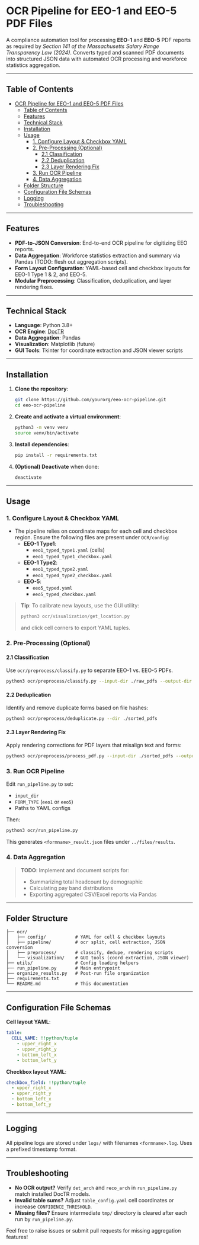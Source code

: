 # OCR Pipeline for EEO-1 and EEO-5 PDF Files

A compliance automation tool for processing **EEO-1** and **EEO-5** PDF reports as required by *Section 141 of the Massachusetts Salary Range Transparency Law (2024)*. Converts typed and scanned PDF documents into structured JSON data with automated OCR processing and workforce statistics aggregation.

---

## Table of Contents

- [OCR Pipeline for EEO-1 and EEO-5 PDF Files](#ocr-pipeline-for-eeo-1-and-eeo-5-pdf-files)
  - [Table of Contents](#table-of-contents)
  - [Features](#features)
  - [Technical Stack](#technical-stack)
  - [Installation](#installation)
  - [Usage](#usage)
    - [1. Configure Layout \& Checkbox YAML](#1-configure-layout--checkbox-yaml)
    - [2. Pre-Processing (Optional)](#2-pre-processing-optional)
      - [2.1 Classification](#21-classification)
      - [2.2 Deduplication](#22-deduplication)
      - [2.3 Layer Rendering Fix](#23-layer-rendering-fix)
    - [3. Run OCR Pipeline](#3-run-ocr-pipeline)
    - [4. Data Aggregation](#4-data-aggregation)
  - [Folder Structure](#folder-structure)
  - [Configuration File Schemas](#configuration-file-schemas)
  - [Logging](#logging)
  - [Troubleshooting](#troubleshooting)

---

## Features

- **PDF-to-JSON Conversion**: End-to-end OCR pipeline for digitizing EEO reports.
- **Data Aggregation**: Workforce statistics extraction and summary via Pandas (TODO: flesh out aggregation scripts).
- **Form Layout Configuration**: YAML-based cell and checkbox layouts for EEO-1 Type 1 & 2, and EEO-5.
- **Modular Preprocessing**: Classification, deduplication, and layer rendering fixes.

---

## Technical Stack

- **Language**: Python 3.8+
- **OCR Engine**: [DocTR](https://github.com/mindee/doctr)
- **Data Aggregation**: Pandas
- **Visualization**: Matplotlib (future)
- **GUI Tools**: Tkinter for coordinate extraction and JSON viewer scripts

---

## Installation

1. **Clone the repository**:
   ```bash
   git clone https://github.com/yourorg/eeo-ocr-pipeline.git
   cd eeo-ocr-pipeline
   ```
2. **Create and activate a virtual environment**:
   ```bash
   python3 -m venv venv
   source venv/bin/activate
   ```
3. **Install dependencies**:
   ```bash
   pip install -r requirements.txt
   ```
4. **(Optional) Deactivate** when done:
   ```bash
   deactivate
   ```

---

## Usage

### 1. Configure Layout & Checkbox YAML

- The pipeline relies on coordinate maps for each cell and checkbox region. Ensure the following files are present under `OCR/config`:
  - **EEO-1 Type1**:
    - `eeo1_typed_type1.yaml` (cells)
    - `eeo1_typed_type1_checkbox.yaml`
  - **EEO-1 Type2**:
    - `eeo1_typed_type2.yaml`
    - `eeo1_typed_type2_checkbox.yaml`
  - **EEO-5**:
    - `eeo5_typed.yaml`
    - `eeo5_typed_checkbox.yaml`

> **Tip**: To calibrate new layouts, use the GUI utility:
>
> ```bash
> python3 ocr/visualization/get_location.py
> ```
>
> and click cell corners to export YAML tuples.

### 2. Pre-Processing (Optional)

#### 2.1 Classification

Use `ocr/preprocess/classify.py` to separate EEO-1 vs. EEO-5 PDFs.

```bash
python3 ocr/preprocess/classify.py --input-dir ./raw_pdfs --output-dir ./sorted_pdfs
```

#### 2.2 Deduplication

Identify and remove duplicate forms based on file hashes:

```bash
python3 ocr/preprocess/deduplicate.py --dir ./sorted_pdfs
```

#### 2.3 Layer Rendering Fix

Apply rendering corrections for PDF layers that misalign text and forms:

```bash
python3 ocr/preprocess/process_pdf.py --input-dir ./sorted_pdfs --output-dir ./fixed_pdfs
```

### 3. Run OCR Pipeline

Edit `run_pipeline.py` to set:

- `input_dir`
- `FORM_TYPE` (`eeo1` or `eeo5`)
- Paths to YAML configs

Then:

```bash
python3 ocr/run_pipeline.py
```

This generates `<formname>_result.json` files under `../files/results`.

### 4. Data Aggregation

> **TODO**: Implement and document scripts for:
>
> - Summarizing total headcount by demographic
> - Calculating pay band distributions
> - Exporting aggregated CSV/Excel reports via Pandas

---

## Folder Structure

```
├── ocr/
│   ├── config/           # YAML for cell & checkbox layouts
│   ├── pipeline/         # ocr split, cell extraction, JSON conversion
│   ├── preprocess/       # classify, dedupe, rendering scripts
│   └── visualization/    # GUI tools (coord extraction, JSON viewer)
├── utils/                # Config loading helpers
├── run_pipeline.py       # Main entrypoint
├── organize_results.py   # Post-run file organization
├── requirements.txt
└── README.md             # This documentation
```

---

## Configuration File Schemas

**Cell layout YAML**:

```yaml
table:
  CELL_NAME: !!python/tuple
    - upper_right_x
    - upper_right_y
    - bottom_left_x
    - bottom_left_y
```

**Checkbox layout YAML**:

```yaml
checkbox_field: !!python/tuple
  - upper_right_x
  - upper_right_y
  - bottom_left_x
  - bottom_left_y
```

---

## Logging

All pipeline logs are stored under `logs/` with filenames `<formname>.log`. Uses a prefixed timestamp format.

---

## Troubleshooting

- **No OCR output?** Verify `det_arch` and `reco_arch` in `run_pipeline.py` match installed DocTR models.
- **Invalid table sums?** Adjust `table_config.yaml` cell coordinates or increase `CONFIDENCE_THRESHOLD`.
- **Missing files?** Ensure intermediate `tmp/` directory is cleared after each run by `run_pipeline.py`.

Feel free to raise issues or submit pull requests for missing aggregation features!
